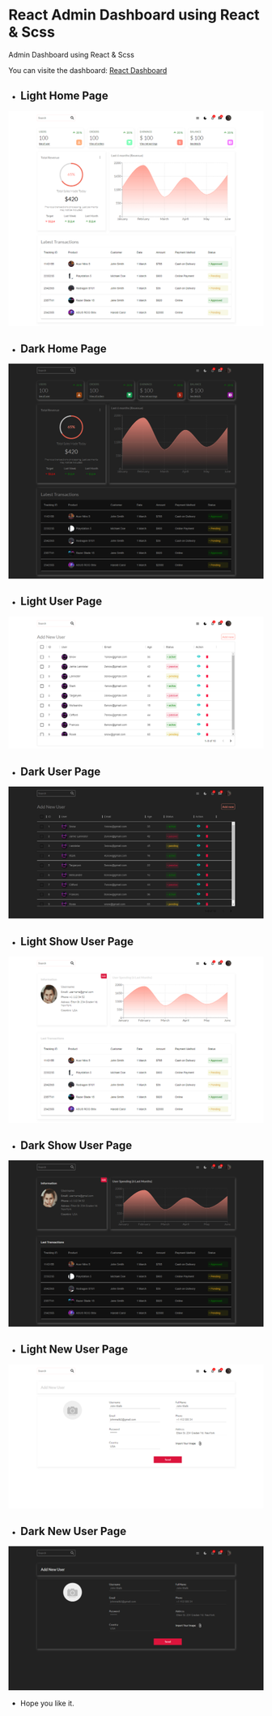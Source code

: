 # React Admin Dashboard using React & Scss

Admin Dashboard using React & Scss

You can visite the dashboard: [React Dashboard]('https://reactdashboard01.netlify.app/')

- ## Light Home Page

![Light Home Page]('./../src/assets/images/LightHomePage.png)

- ## Dark Home Page

![Dark Home Page]('./../src/assets/images/DarkHomePage.png)

- ## Light User Page

![Light User Page]('./../src/assets/images/LightUserPage.png)

- ## Dark User Page

![Dark User Page]('./../src/assets/images/DarkUserPage.png)

- ## Light Show User Page

![Light User Page]('./../src/assets/images/LightShowUserPage.png)

- ## Dark Show User Page

![Dark User Page]('./../src/assets/images/DarkShowUserPage.png)

- ## Light New User Page

![Light New User Page]('./../src/assets/images/LightNewUserPage.png)

- ## Dark New User Page

![Dark New User Page]('./../src/assets/images/DarkNewUserPage.png)

- Hope you like it.
